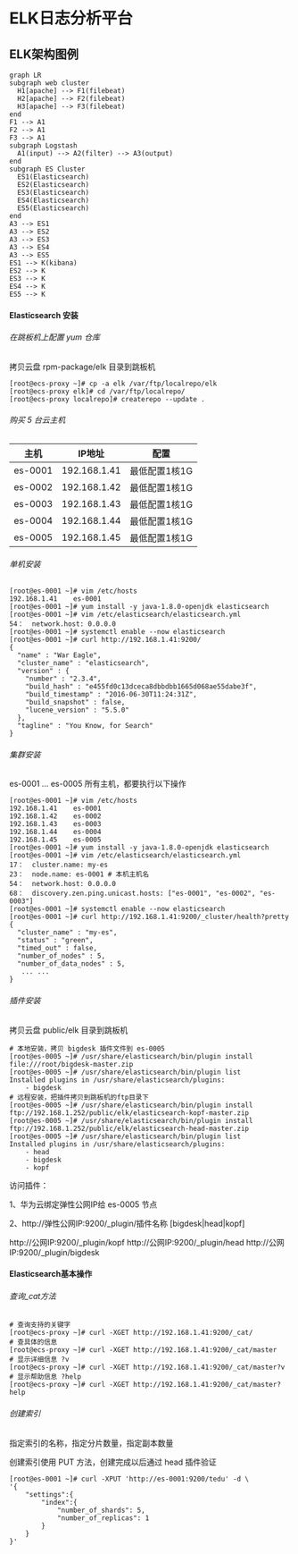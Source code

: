 # ELK日志分析平台

## ELK架构图例

```mermaid
graph LR
subgraph web cluster
  H1[apache] --> F1(filebeat)
  H2[apache] --> F2(filebeat)
  H3[apache] --> F3(filebeat)
end
F1 --> A1
F2 --> A1
F3 --> A1
subgraph Logstash
  A1(input) --> A2(filter) --> A3(output)
end
subgraph ES Cluster
  ES1(Elasticsearch)  
  ES2(Elasticsearch)
  ES3(Elasticsearch)
  ES4(Elasticsearch)
  ES5(Elasticsearch)
end
A3 --> ES1
A3 --> ES2
A3 --> ES3
A3 --> ES4
A3 --> ES5
ES1 --> K(kibana)
ES2 --> K
ES3 --> K
ES4 --> K
ES5 --> K
```



#### Elasticsearch 安装

###### 在跳板机上配置 yum 仓库

拷贝云盘 rpm-package/elk 目录到跳板机

```shell
[root@ecs-proxy ~]# cp -a elk /var/ftp/localrepo/elk
[root@ecs-proxy elk]# cd /var/ftp/localrepo/
[root@ecs-proxy localrepo]# createrepo --update .
```

###### 购买 5 台云主机 

| 主机    | IP地址       | 配置          |
| ------- | ------------ | ------------- |
| es-0001 | 192.168.1.41 | 最低配置1核1G |
| es-0002 | 192.168.1.42 | 最低配置1核1G |
| es-0003 | 192.168.1.43 | 最低配置1核1G |
| es-0004 | 192.168.1.44 | 最低配置1核1G |
| es-0005 | 192.168.1.45 | 最低配置1核1G |

###### 单机安装

```shell
[root@es-0001 ~]# vim /etc/hosts
192.168.1.41	es-0001
[root@es-0001 ~]# yum install -y java-1.8.0-openjdk elasticsearch
[root@es-0001 ~]# vim /etc/elasticsearch/elasticsearch.yml
54：  network.host: 0.0.0.0
[root@es-0001 ~]# systemctl enable --now elasticsearch
[root@es-0001 ~]# curl http://192.168.1.41:9200/
{
  "name" : "War Eagle",
  "cluster_name" : "elasticsearch",
  "version" : {
    "number" : "2.3.4",
    "build_hash" : "e455fd0c13dceca8dbbdbb1665d068ae55dabe3f",
    "build_timestamp" : "2016-06-30T11:24:31Z",
    "build_snapshot" : false,
    "lucene_version" : "5.5.0"
  },
  "tagline" : "You Know, for Search"
}
```

###### 集群安装

es-0001 ... es-0005 所有主机，都要执行以下操作

```shell
[root@es-0001 ~]# vim /etc/hosts
192.168.1.41	es-0001
192.168.1.42	es-0002
192.168.1.43	es-0003
192.168.1.44	es-0004
192.168.1.45	es-0005
[root@es-0001 ~]# yum install -y java-1.8.0-openjdk elasticsearch
[root@es-0001 ~]# vim /etc/elasticsearch/elasticsearch.yml
17：  cluster.name: my-es
23：  node.name: es-0001 # 本机主机名
54：  network.host: 0.0.0.0
68：  discovery.zen.ping.unicast.hosts: ["es-0001", "es-0002", "es-0003"]
[root@es-0001 ~]# systemctl enable --now elasticsearch
[root@es-0001 ~]# curl http://192.168.1.41:9200/_cluster/health?pretty
{
  "cluster_name" : "my-es",
  "status" : "green",
  "timed_out" : false,
  "number_of_nodes" : 5,
  "number_of_data_nodes" : 5,
   ... ...
}
```

###### 插件安装

拷贝云盘 public/elk 目录到跳板机

```shell
# 本地安装，拷贝 bigdesk 插件文件到 es-0005
[root@es-0005 ~]# /usr/share/elasticsearch/bin/plugin install file:///root/bigdesk-master.zip 
[root@es-0005 ~]# /usr/share/elasticsearch/bin/plugin list
Installed plugins in /usr/share/elasticsearch/plugins:
    - bigdesk
# 远程安装，把插件拷贝到跳板机的ftp目录下
[root@es-0005 ~]# /usr/share/elasticsearch/bin/plugin install ftp://192.168.1.252/public/elk/elasticsearch-kopf-master.zip
[root@es-0005 ~]# /usr/share/elasticsearch/bin/plugin install ftp://192.168.1.252/public/elk/elasticsearch-head-master.zip
[root@es-0005 ~]# /usr/share/elasticsearch/bin/plugin list
Installed plugins in /usr/share/elasticsearch/plugins:
    - head
    - bigdesk
    - kopf
```

访问插件：

1、华为云绑定弹性公网IP给 es-0005 节点

2、http://弹性公网IP:9200/_plugin/插件名称  [bigdesk|head|kopf]

http://公网IP:9200/\_plugin/kopf
http://公网IP:9200/\_plugin/head
http://公网IP:9200/\_plugin/bigdesk

#### Elasticsearch基本操作

###### 查询_cat方法

```shell
# 查询支持的关键字
[root@ecs-proxy ~]# curl -XGET http://192.168.1.41:9200/_cat/
# 查具体的信息
[root@ecs-proxy ~]# curl -XGET http://192.168.1.41:9200/_cat/master
# 显示详细信息 ?v
[root@ecs-proxy ~]# curl -XGET http://192.168.1.41:9200/_cat/master?v
# 显示帮助信息 ?help
[root@ecs-proxy ~]# curl -XGET http://192.168.1.41:9200/_cat/master?help
```

###### 创建索引

指定索引的名称，指定分片数量，指定副本数量

创建索引使用 PUT 方法，创建完成以后通过 head 插件验证

```shell
[root@es-0001 ~]# curl -XPUT 'http://es-0001:9200/tedu' -d \
'{
    "settings":{
        "index":{
            "number_of_shards": 5, 
            "number_of_replicas": 1
        }
    }
}'
```

